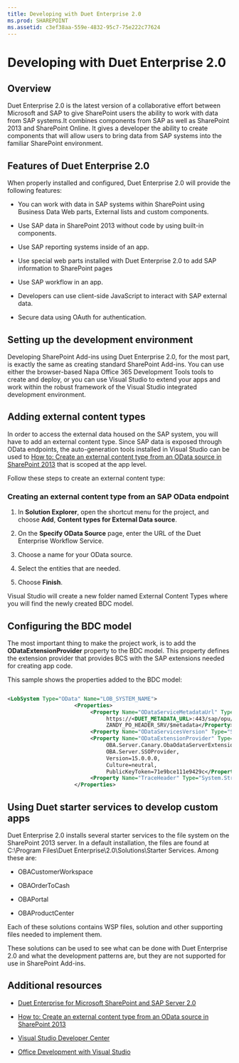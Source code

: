 ```yaml
---
title: Developing with Duet Enterprise 2.0
ms.prod: SHAREPOINT
ms.assetid: c3ef38aa-559e-4832-95c7-75e222c77624
---
```



# Developing with Duet Enterprise 2.0

## Overview
<a name="Overview"> </a>

Duet Enterprise 2.0 is the latest version of a collaborative effort between Microsoft and SAP to give SharePoint users the ability to work with data from SAP systems.It combines components from SAP as well as SharePoint 2013 and SharePoint Online. It gives a developer the ability to create components that will allow users to bring data from SAP systems into the familiar SharePoint environment. 
  
    
    

## Features of Duet Enterprise 2.0
<a name="Overview"> </a>

When properly installed and configured, Duet Enterprise 2.0 will provide the following features: 
  
    
    

- You can work with data in SAP systems within SharePoint using Business Data Web parts, External lists and custom components. 
    
  
- Use SAP data in SharePoint 2013 without code by using built-in components. 
    
  
- Use SAP reporting systems inside of an app. 
    
  
- Use special web parts installed with Duet Enterprise 2.0 to add SAP information to SharePoint pages 
    
  
- Use SAP workflow in an app. 
    
  
- Developers can use client-side JavaScript to interact with SAP external data. 
    
  
- Secure data using OAuth for authentication. 
    
  

## Setting up the development environment
<a name="SettingUp"> </a>

Developing SharePoint Add-ins using Duet Enterprise 2.0, for the most part, is exactly the same as creating standard SharePoint Add-ins. You can use either the browser-based Napa Office 365 Development Tools tools to create and deploy, or you can use Visual Studio to extend your apps and work within the robust framework of the Visual Studio integrated development environment. 
  
    
    

## Adding external content types
<a name="AddingECT"> </a>

In order to access the external data housed on the SAP system, you will have to add an external content type. Since SAP data is exposed through OData endpoints, the auto-generation tools installed in Visual Studio can be used to  [How to: Create an external content type from an OData source in SharePoint 2013](how-to-create-an-external-content-type-from-an-odata-source-in-sharepoint-2013.md) that is scoped at the app level.
  
    
    
Follow these steps to create an external content type: 
  
    
    

### Creating an external content type from an SAP OData endpoint


1. In **Solution Explorer**, open the shortcut menu for the project, and choose **Add**, **Content types for External Data source**. 
    
  
2. On the **Specify OData Source** page, enter the URL of the Duet Enterprise Workflow Service.
    
  
3. Choose a name for your OData source. 
    
  
4. Select the entities that are needed. 
    
  
5. Choose **Finish**. 
    
  
Visual Studio will create a new folder named External Content Types where you will find the newly created BDC model. 
  
    
    

## Configuring the BDC model
<a name="ConfiguringProject"> </a>

The most important thing to make the project work, is to add the **ODataExtensionProvider** property to the BDC model. This property defines the extension provider that provides BCS with the SAP extensions needed for creating app code.
  
    
    
This sample shows the properties added to the BDC model: 
  
    
    



```XML

<LobSystem Type="OData" Name="LOB_SYSTEM_NAME">
                     <Properties>
                          <Property Name="ODataServiceMetadataUrl" Type="System.String">
                               https://<DUET_METADATA_URL>:443/sap/opu/odata/sap/ 
                               ZANDY_PO_HEADER_SRV/$metadata</Property>
                          <Property Name="ODataServicesVersion" Type="System.String">2.0</Property>
                          <Property Name="ODataExtensionProvider" Type="System.String"> 
                               OBA.Server.Canary.ObaOdataServerExtensionProvider, 
                               OBA.Server.SSOProvider, 
                               Version=15.0.0.0, 
                               Culture=neutral, 
                               PublicKeyToken=71e9bce111e9429c</Property>
                          <Property Name="TraceHeader" Type="System.String">SAP-PASSPORT</Property>
                     </Properties>

```


## Using Duet starter services to develop custom apps
<a name="UsingDuetStarterServices"> </a>

Duet Enterprise 2.0 installs several starter services to the file system on the SharePoint 2013 server. In a default installation, the files are found at C:\\Program Files\\Duet Enterprise\\2.0\\Solutions\\Starter Services. Among these are: 
  
    
    

- OBACustomerWorkspace 
    
  
- OBAOrderToCash 
    
  
- OBAPortal 
    
  
- OBAProductCenter 
    
  
Each of these solutions contains WSP files, solution and other supporting files needed to implement them. 
  
    
    
These solutions can be used to see what can be done with Duet Enterprise 2.0 and what the development patterns are, but they are not supported for use in SharePoint Add-ins. 
  
    
    

## Additional resources
<a name="ConNavExample_resources"> </a>


-  [Duet Enterprise for Microsoft SharePoint and SAP Server 2.0](http://technet.microsoft.com/en-us/library/ff972436.aspx)
    
  
-  [How to: Create an external content type from an OData source in SharePoint 2013](how-to-create-an-external-content-type-from-an-odata-source-in-sharepoint-2013.md)
    
  
-  [Visual Studio Developer Center](http://msdn.microsoft.com/en-us/vstudio/default)
    
  
-  [Office Development with Visual Studio](http://msdn.microsoft.com/en-us/office/hh133430)
    
  


